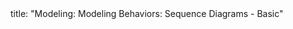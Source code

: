 <frontmatter>
title: "Modeling: Modeling Behaviors: Sequence Diagrams - Basic"
</frontmatter>

<include src="index-body.md" boilerplate />
